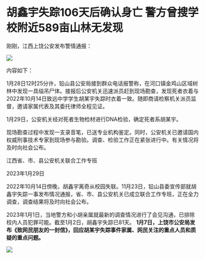 # 胡鑫宇失踪106天后确认身亡 警方曾搜学校附近589亩山林无发现

刚刚，江西上饶公安发布警情通报：

![](https://inews.gtimg.com/newsapp_bt/0/15632178378/1000)

内容如下：

1月28日12时25分许，铅山县公安局接到群众电话报警称，在河口镇金鸡山区域树林中发现一具缢吊尸体。接报后公安机关迅速派员赶到现场勘查，发现死者衣着与2022年10月14日致远中学学生胡某宇失踪时衣着一致。随即商请检察机关派员监督，邀请家属代表及其委托律师全程见证。

1月29日，公安机关经对死者生物检材进行DNA检验，确定死者系胡某宇。

现场勘查过程中发现一支录音笔，已送专业机构鉴定。同时，公安机关已邀请国内权威刑事技术专家到现场参与勘验。调查、检验工作正在紧张进行中。有关情况将及时向社会公布。

江西省、市、县公安机关联合工作专班

2023年1月29日

2022年10月14日傍晚，胡鑫宇离奇从校园失联。11月23日，铅山县委宣传部就胡鑫宇失踪一事发布情况通报，省、市、县公安机关已成立联合工作专班，正在全力调查，调查结果将及时向社会公布。

2023年1月1日，当地警方和小胡亲属就最新的调查情况进行了会见沟通，已排除校内人员犯罪可能。截至1月2日，胡鑫宇失踪已81天。
**1月7日，上饶市公安局发布《致网民朋友的一封信》，回应胡某宇失踪事件家属、网民关注的重点人员和质疑的重点问题。**

![](https://inews.gtimg.com/newsapp_match/0/15632136391/0)

